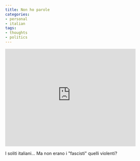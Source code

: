 ```yaml
---
title: Non ho parole
categories:
- personal
- italian
tags:
- thoughts
- politics
---
```


<iframe width="420" height="315" src="https://www.youtube.com/embed/5wTeI_tatoY" frameborder="0" allowfullscreen></iframe>

I soliti italiani... Ma non erano i "fascisti" quelli violenti?  

